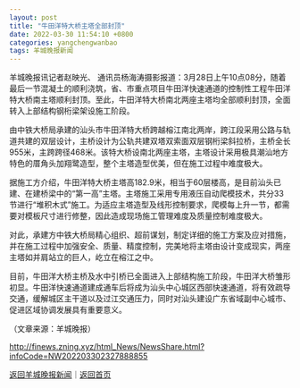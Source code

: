 ```yaml
---
layout: post
title: "牛田洋特大桥主塔全部封顶"
date: 2022-03-30 11:54:10 +0800
categories: yangchengwanbao
tags: 羊城晚报新闻
---
```

<p>羊城晚报讯记者赵映光、 通讯员杨海涛摄影报道：3月28日上午10点08分，随着最后一节混凝土的顺利浇筑，省、市重点项目牛田洋快速通道的控制性工程牛田洋特大桥南主塔顺利封顶。至此，牛田洋特大桥南北两座主塔均全部顺利封顶，全面转入上部结构钢桁梁架设施工阶段。</p>
 <p>由中铁大桥局承建的汕头市牛田洋特大桥跨越榕江南北两岸，跨江段采用公路与轨道共建的双层设计，主桥设计为公轨共建双塔双索面双层钢桁梁斜拉桥，主桥全长955米，主跨跨径468米。该特大桥设南北两座主塔，主塔设计采用极具潮汕地方特色的厝角头加翔鹭造型，整个主塔造型优美，但在施工过程中难度极大。</p>
 <p>据施工方介绍，牛田洋特大桥主塔高182.9米，相当于60层楼高，是目前汕头已建、在建桥梁中的“第一高”主塔。主塔施工采用专用液压自动爬模技术，共分33节进行“堆积木式”施工。为适应主塔造型及线形控制要求，爬模每上升一节，都需要对模板尺寸进行修整，因此造成现场施工管理难度及质量控制难度极大。</p>
 <p>对此，承建方中铁大桥局精心组织、超前谋划，制定详细的施工方案及应对措施，并在施工过程中加强安全、质量、精度控制，完美地将主塔由设计变成现实，两座主塔如并肩站立的巨人，屹立在榕江之中。</p>
 <p>目前，牛田洋大桥主桥及水中引桥已全面进入上部结构施工阶段，牛田洋大桥雏形初显。牛田洋快速通道建成通车后将成为汕头中心城区西部快速通道，将有效疏导交通，缓解城区主干道以及过江交通压力，同时对汕头建设广东省域副中心城市、促进区域协调发展具有重要意义。</p><p class="em_media">（文章来源：羊城晚报）</p>

<http://finews.zning.xyz/html_News/NewsShare.html?infoCode=NW202203302327888855>

[返回羊城晚报新闻](//finews.withounder.com/category/yangchengwanbao.html)｜[返回首页](//finews.withounder.com/)